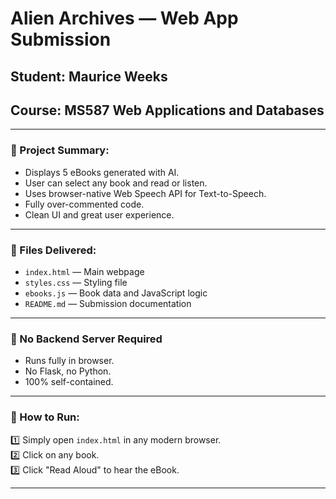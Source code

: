 # Alien Archives — Web App Submission

## Student: Maurice Weeks  
## Course: MS587 Web Applications and Databases

---

### 📌 Project Summary:

- Displays 5 eBooks generated with AI.
- User can select any book and read or listen.
- Uses browser-native Web Speech API for Text-to-Speech.
- Fully over-commented code.
- Clean UI and great user experience.

---

### 📌 Files Delivered:

- `index.html`  — Main webpage
- `styles.css`  — Styling file
- `ebooks.js`   — Book data and JavaScript logic
- `README.md`   — Submission documentation

---

### 📌 No Backend Server Required

- Runs fully in browser.
- No Flask, no Python.
- 100% self-contained.

---

### 📌 How to Run:

1️⃣ Simply open `index.html` in any modern browser.  
2️⃣ Click on any book.  
3️⃣ Click "Read Aloud" to hear the eBook.

---

 
